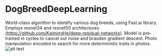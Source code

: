 # DogBreedDeepLearning
World-class algorithm to identify various dog breeds, using Fast.ai library.
Employs resnet34 and resnet50 architectures (https://github.com/KaimingHe/deep-residual-networks).
Model is pre-trained in cycles to cancel out noise and braoden gradient descent.
Photo manipulation encoded to search for more deterministic traits in photos.
![alt text](https://upload.wikimedia.org/wikipedia/commons/thumb/d/d9/Collage_of_Nine_Dogs.jpg/1200px-Collage_of_Nine_Dogs.jpg)
